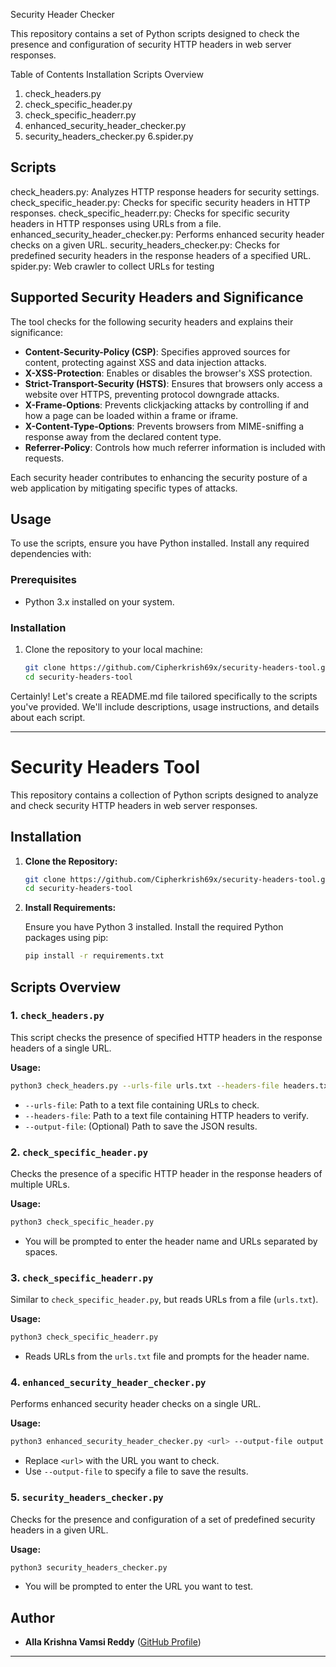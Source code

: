 
Security Header Checker 

This repository contains a set of Python scripts designed to check the presence and configuration of security HTTP headers in web server responses.

Table of Contents
Installation
Scripts Overview
1. check_headers.py
2. check_specific_header.py
3. check_specific_headerr.py
4. enhanced_security_header_checker.py
5. security_headers_checker.py
6.spider.py

## Scripts

check_headers.py: Analyzes HTTP response headers for security settings.
check_specific_header.py: Checks for specific security headers in HTTP responses.
check_specific_headerr.py: Checks for specific security headers in HTTP responses using URLs from a file.
enhanced_security_header_checker.py: Performs enhanced security header checks on a given URL.
security_headers_checker.py: Checks for predefined security headers in the response headers of a specified URL.
spider.py: Web crawler to collect URLs for testing

## Supported Security Headers and Significance

The tool checks for the following security headers and explains their significance:

- **Content-Security-Policy (CSP)**: Specifies approved sources for content, protecting against XSS and data injection attacks.
- **X-XSS-Protection**: Enables or disables the browser's XSS protection.
- **Strict-Transport-Security (HSTS)**: Ensures that browsers only access a website over HTTPS, preventing protocol downgrade attacks.
- **X-Frame-Options**: Prevents clickjacking attacks by controlling if and how a page can be loaded within a frame or iframe.
- **X-Content-Type-Options**: Prevents browsers from MIME-sniffing a response away from the declared content type.
- **Referrer-Policy**: Controls how much referrer information is included with requests.

Each security header contributes to enhancing the security posture of a web application by mitigating specific types of attacks.

## Usage

To use the scripts, ensure you have Python installed. Install any required dependencies with:

### Prerequisites

- Python 3.x installed on your system.

### Installation

1. Clone the repository to your local machine:
   ```bash
   git clone https://github.com/Cipherkrish69x/security-headers-tool.git
   cd security-headers-tool

Certainly! Let's create a README.md file tailored specifically to the scripts you've provided. We'll include descriptions, usage instructions, and details about each script.

---

# Security Headers Tool

This repository contains a collection of Python scripts designed to analyze and check security HTTP headers in web server responses.

## Installation

1. **Clone the Repository:**

   ```bash
   git clone https://github.com/Cipherkrish69x/security-headers-tool.git
   cd security-headers-tool
   ```

2. **Install Requirements:**

   Ensure you have Python 3 installed. Install the required Python packages using pip:

   ```bash
   pip install -r requirements.txt
   ```

## Scripts Overview

### 1. `check_headers.py`

This script checks the presence of specified HTTP headers in the response headers of a single URL.

**Usage:**

```bash
python3 check_headers.py --urls-file urls.txt --headers-file headers.txt --output-file results.json
```

- `--urls-file`: Path to a text file containing URLs to check.
- `--headers-file`: Path to a text file containing HTTP headers to verify.
- `--output-file`: (Optional) Path to save the JSON results.

### 2. `check_specific_header.py`

Checks the presence of a specific HTTP header in the response headers of multiple URLs.

**Usage:**

```bash
python3 check_specific_header.py
```

- You will be prompted to enter the header name and URLs separated by spaces.

### 3. `check_specific_headerr.py`

Similar to `check_specific_header.py`, but reads URLs from a file (`urls.txt`).

**Usage:**

```bash
python3 check_specific_headerr.py
```

- Reads URLs from the `urls.txt` file and prompts for the header name.

### 4. `enhanced_security_header_checker.py`

Performs enhanced security header checks on a single URL.

**Usage:**

```bash
python3 enhanced_security_header_checker.py <url> --output-file output.txt
```

- Replace `<url>` with the URL you want to check.
- Use `--output-file` to specify a file to save the results.

### 5. `security_headers_checker.py`

Checks for the presence and configuration of a set of predefined security headers in a given URL.

**Usage:**

```bash
python3 security_headers_checker.py
```

- You will be prompted to enter the URL you want to test.

## Author

- **Alla Krishna Vamsi Reddy** ([GitHub Profile](https://github.com/Cipherkrish69x))

---
